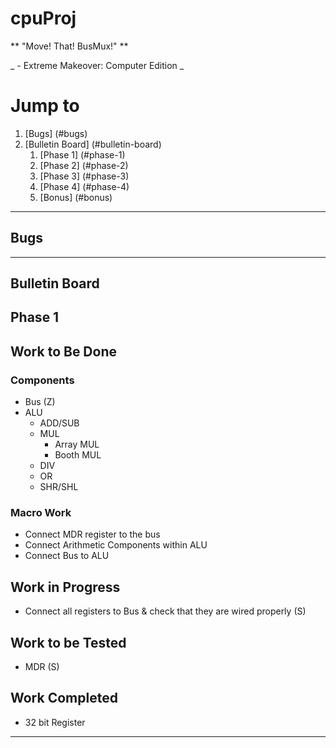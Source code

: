 # cpuProj

** "Move! That! BusMux!" **

_     - Extreme Makeover: Computer Edition _


# Jump to
1. [Bugs] (#bugs)
2. [Bulletin Board] (#bulletin-board)
    1. [Phase 1] (#phase-1)
    2. [Phase 2] (#phase-2)
    3. [Phase 3] (#phase-3)
    4. [Phase 4] (#phase-4)
    5. [Bonus] (#bonus)

***
## Bugs

***
## Bulletin Board
## Phase 1
## Work to Be Done
### Components
  * Bus (Z)
  * ALU
    * ADD/SUB
    * MUL
      * Array MUL
      * Booth MUL
    * DIV
    * OR
    * SHR/SHL 
    
### Macro Work
* Connect MDR register to the bus
* Connect Arithmetic Components within ALU
* Connect Bus to ALU  

## Work in Progress
* Connect all registers to Bus & check that they are wired properly (S)

## Work to be Tested
* MDR (S)

## Work Completed
* 32 bit Register

***
